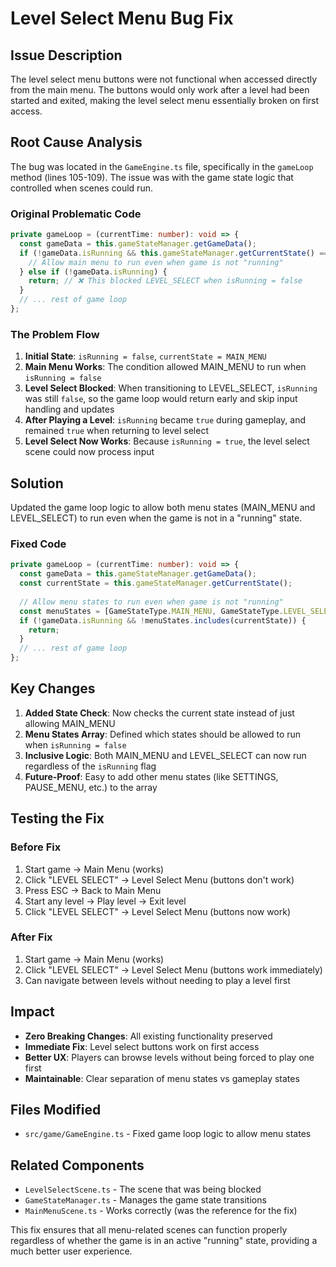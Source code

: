 # Level Select Menu Bug Fix

## Issue Description

The level select menu buttons were not functional when accessed directly from the main menu. The buttons would only work after a level had been started and exited, making the level select menu essentially broken on first access.

## Root Cause Analysis

The bug was located in the `GameEngine.ts` file, specifically in the `gameLoop` method (lines 105-109). The issue was with the game state logic that controlled when scenes could run.

### Original Problematic Code
```typescript
private gameLoop = (currentTime: number): void => {
  const gameData = this.gameStateManager.getGameData();
  if (!gameData.isRunning && this.gameStateManager.getCurrentState() === GameStateType.MAIN_MENU) {
    // Allow main menu to run even when game is not "running"
  } else if (!gameData.isRunning) {
    return; // ❌ This blocked LEVEL_SELECT when isRunning = false
  }
  // ... rest of game loop
};
```

### The Problem Flow
1. **Initial State**: `isRunning = false`, `currentState = MAIN_MENU`
2. **Main Menu Works**: The condition allowed MAIN_MENU to run when `isRunning = false`
3. **Level Select Blocked**: When transitioning to LEVEL_SELECT, `isRunning` was still `false`, so the game loop would return early and skip input handling and updates
4. **After Playing a Level**: `isRunning` became `true` during gameplay, and remained `true` when returning to level select
5. **Level Select Now Works**: Because `isRunning = true`, the level select scene could now process input

## Solution

Updated the game loop logic to allow both menu states (MAIN_MENU and LEVEL_SELECT) to run even when the game is not in a "running" state.

### Fixed Code
```typescript
private gameLoop = (currentTime: number): void => {
  const gameData = this.gameStateManager.getGameData();
  const currentState = this.gameStateManager.getCurrentState();
  
  // Allow menu states to run even when game is not "running"
  const menuStates = [GameStateType.MAIN_MENU, GameStateType.LEVEL_SELECT];
  if (!gameData.isRunning && !menuStates.includes(currentState)) {
    return;
  }
  // ... rest of game loop
};
```

## Key Changes

1. **Added State Check**: Now checks the current state instead of just allowing MAIN_MENU
2. **Menu States Array**: Defined which states should be allowed to run when `isRunning = false`
3. **Inclusive Logic**: Both MAIN_MENU and LEVEL_SELECT can now run regardless of the `isRunning` flag
4. **Future-Proof**: Easy to add other menu states (like SETTINGS, PAUSE_MENU, etc.) to the array

## Testing the Fix

### Before Fix
1. Start game → Main Menu (works)
2. Click "LEVEL SELECT" → Level Select Menu (buttons don't work)
3. Press ESC → Back to Main Menu
4. Start any level → Play level → Exit level
5. Click "LEVEL SELECT" → Level Select Menu (buttons now work)

### After Fix
1. Start game → Main Menu (works)
2. Click "LEVEL SELECT" → Level Select Menu (buttons work immediately)
3. Can navigate between levels without needing to play a level first

## Impact

- **Zero Breaking Changes**: All existing functionality preserved
- **Immediate Fix**: Level select buttons work on first access
- **Better UX**: Players can browse levels without being forced to play one first
- **Maintainable**: Clear separation of menu states vs gameplay states

## Files Modified

- `src/game/GameEngine.ts` - Fixed game loop logic to allow menu states

## Related Components

- `LevelSelectScene.ts` - The scene that was being blocked
- `GameStateManager.ts` - Manages the game state transitions
- `MainMenuScene.ts` - Works correctly (was the reference for the fix)

This fix ensures that all menu-related scenes can function properly regardless of whether the game is in an active "running" state, providing a much better user experience.
